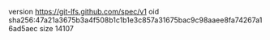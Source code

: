 version https://git-lfs.github.com/spec/v1
oid sha256:47a21a3675b3a4f508b1c1b1e3c857a31675bac9c98aaee8fa74267a16ad5aec
size 14107
